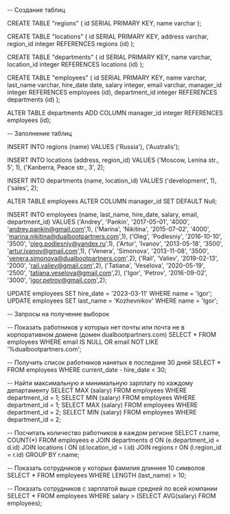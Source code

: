 -- Создание таблиц


CREATE TABLE "regions" (
id SERIAL PRIMARY KEY,
name varchar
);

CREATE TABLE "locations" (
id SERIAL PRIMARY KEY,
address varchar,
region_id integer REFERENCES regions (id)
);

CREATE TABLE "departments" (
id SERIAL PRIMARY KEY,
name varchar,
location_id integer REFERENCES locations (id)
);

CREATE TABLE "employees" (
id SERIAL PRIMARY KEY,
name varchar,
last_name varchar,
hire_date date,
salary integer,
email varchar,
manager_id integer REFERENCES employees (id),
department_id integer REFERENCES departments (id)
);

ALTER TABLE departments ADD COLUMN manager_id integer REFERENCES employees (id);


-- Заполнение таблиц


INSERT INTO regions (name) VALUES
('Russia'),
('Australis');

INSERT INTO locations (address, region_id) VALUES
('Moscow, Lenina str., 5', 1),
('Kanberra, Peace str., 3', 2);

INSERT INTO departments (name, location_id) VALUES
('development', 1),
('sales', 2);

ALTER TABLE employees ALTER COLUMN manager_id SET DEFAULT Null;

INSERT INTO employees (name, last_name, hire_date, salary, email, department_id) VALUES 
('Andrey', 'Pankin', '2017-05-01', '4000', 'andrey.pankin@gmail.com',1),
('Marina', 'Nikitina', '2015-07-02', '4000', 'marina.nikitina@dualbootpartners.com',1),
('Oleg', 'Podlesniy', '2016-10-10', '3500', 'oleg.podlesniy@yandex.ru',1),
('Artur', 'Ivanov', '2013-05-18', '3500', 'artur.ivanov@gmail.com',1),
('Venera', 'Simonova', '2013-11-08', '3500', 'venera.simonova@dualbootpartners.com',2),
('Rail', 'Valiev', '2019-02-13', '2000', 'rail.valiev@gmail.com',2),
('Tatiana', 'Veselova', '2020-05-19', '2500', 'tatiana.veselova@gmail.com',2),
('Igor', 'Petrov', '2016-09-02', '3000', 'igor.petrov@gmail.com',2);

UPDATE employees SET hire_date = '2023-03-11' WHERE name = 'Igor';
UPDATE employees SET last_name = 'Kozhevnikov' WHERE name = 'Igor';


-- Запросы на получение выборок


-- Показать работников у которых нет почты или почта не в корпоративном домене (домен dualbootpartners.com)
SELECT * FROM employees WHERE email IS NULL OR email NOT LIKE '%dualbootpartners.com';

-- Получить список работников нанятых в последние 30 дней
SELECT * FROM employees WHERE current_date - hire_date < 30;

-- Найти максимальную и минимальную зарплату по каждому департаменту
SELECT MAX (salary) FROM employees WHERE department_id = 1;
SELECT MIN (salary) FROM employees WHERE department_id = 1;
SELECT MAX (salary) FROM employees WHERE department_id = 2;
SELECT MIN (salary) FROM employees WHERE department_id = 2;

-- Посчитать количество работников в каждом регионе
SELECT r.name, COUNT(*) 
FROM employees e 
	JOIN departments d ON (e.department_id = d.id) 
	JOIN locations l ON (d.location_id = l.id)
	JOIN regions r ON (l.region_id = r.id)
GROUP BY r.name;

-- Показать сотрудников у которых фамилия длиннее 10 символов
SELECT * FROM employees WHERE LENGTH (last_name) > 10;

-- Показать сотрудников с зарплатой выше средней по всей компании
SELECT * FROM employees WHERE salary > (SELECT AVG(salary) FROM employees);